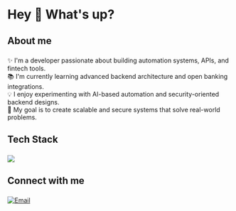 <h1 align="left">Hey 👋 What's up?</h1>

###

<h2 align="left">About me</h2>

###

<p align="left">
✨ I'm a developer passionate about building automation systems, APIs, and fintech tools.<br>
📚 I'm currently learning advanced backend architecture and open banking integrations.<br>
💡 I enjoy experimenting with AI-based automation and security-oriented backend designs.<br>
🎯 My goal is to create scalable and secure systems that solve real-world problems.<br>
</p>

###

<h2 align="left">Tech Stack</h2>

###

<p align="left">
  <img src="https://skillicons.dev/icons?i=php,laravel,python,flutter,mysql,linux,html,js,git" />
</p>

###

<h2 align="left">Connect with me</h2>

###

<p align="left">
  <a href="mailto:yildirim.aydeniz@gmail.com">
    <img src="https://img.shields.io/badge/Email-D14836?style=for-the-badge&logo=gmail&logoColor=white" alt="Email"/>
  </a>
</p>
